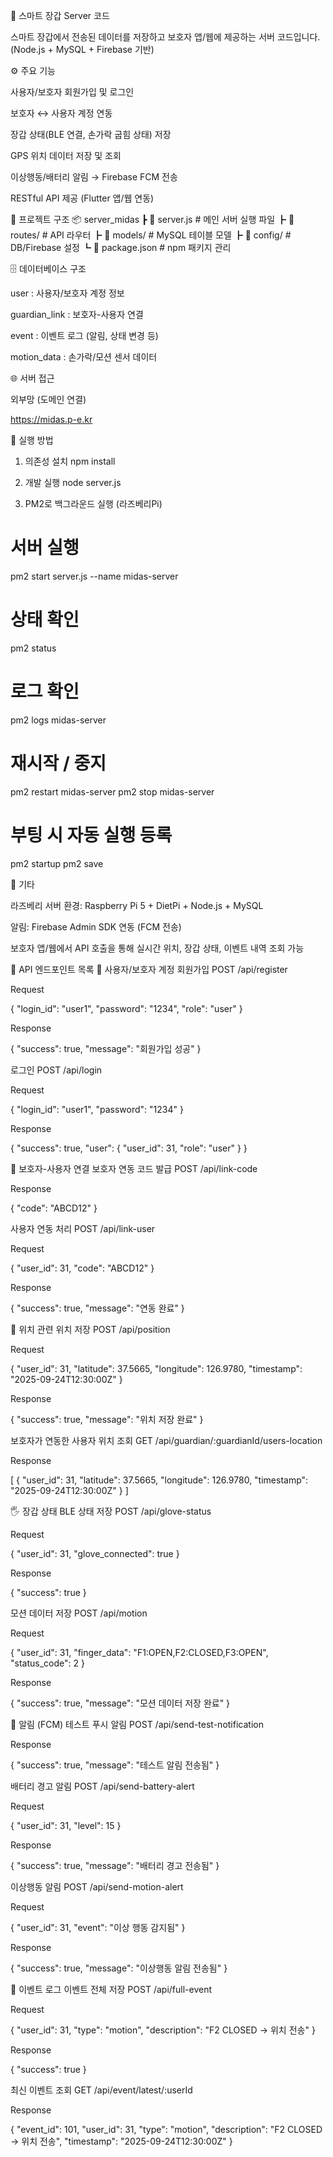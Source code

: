 🧤 스마트 장갑 Server 코드

스마트 장갑에서 전송된 데이터를 저장하고 보호자 앱/웹에 제공하는 서버 코드입니다.
(Node.js + MySQL + Firebase 기반)

⚙️ 주요 기능

사용자/보호자 회원가입 및 로그인

보호자 ↔ 사용자 계정 연동

장갑 상태(BLE 연결, 손가락 굽힘 상태) 저장

GPS 위치 데이터 저장 및 조회

이상행동/배터리 알림 → Firebase FCM 전송

RESTful API 제공 (Flutter 앱/웹 연동)

📂 프로젝트 구조
📦 server_midas
 ┣ 📜 server.js          # 메인 서버 실행 파일
 ┣ 📂 routes/            # API 라우터
 ┣ 📂 models/            # MySQL 테이블 모델
 ┣ 📂 config/            # DB/Firebase 설정
 ┗ 📜 package.json       # npm 패키지 관리

🗄️ 데이터베이스 구조

user : 사용자/보호자 계정 정보

guardian_link : 보호자-사용자 연결

event : 이벤트 로그 (알림, 상태 변경 등)

motion_data : 손가락/모션 센서 데이터

🌐 서버 접근

외부망 (도메인 연결)

https://midas.p-e.kr

🚀 실행 방법
1. 의존성 설치
npm install

2. 개발 실행
node server.js

3. PM2로 백그라운드 실행 (라즈베리Pi)
# 서버 실행
pm2 start server.js --name midas-server

# 상태 확인
pm2 status

# 로그 확인
pm2 logs midas-server

# 재시작 / 중지
pm2 restart midas-server
pm2 stop midas-server

# 부팅 시 자동 실행 등록
pm2 startup
pm2 save

🔔 기타

라즈베리 서버 환경: Raspberry Pi 5 + DietPi + Node.js + MySQL

알림: Firebase Admin SDK 연동 (FCM 전송)

보호자 앱/웹에서 API 호출을 통해 실시간 위치, 장갑 상태, 이벤트 내역 조회 가능

📡 API 엔드포인트 목록
🧑 사용자/보호자 계정
회원가입
POST /api/register

Request

{
  "login_id": "user1",
  "password": "1234",
  "role": "user"
}


Response

{ "success": true, "message": "회원가입 성공" }

로그인
POST /api/login


Request

{
  "login_id": "user1",
  "password": "1234"
}


Response

{
  "success": true,
  "user": {
    "user_id": 31,
    "role": "user"
  }
}

🔗 보호자-사용자 연결
보호자 연동 코드 발급
POST /api/link-code


Response

{ "code": "ABCD12" }

사용자 연동 처리
POST /api/link-user


Request

{
  "user_id": 31,
  "code": "ABCD12"
}


Response

{ "success": true, "message": "연동 완료" }

📍 위치 관련
위치 저장
POST /api/position


Request

{
  "user_id": 31,
  "latitude": 37.5665,
  "longitude": 126.9780,
  "timestamp": "2025-09-24T12:30:00Z"
}


Response

{ "success": true, "message": "위치 저장 완료" }

보호자가 연동한 사용자 위치 조회
GET /api/guardian/:guardianId/users-location


Response

[
  {
    "user_id": 31,
    "latitude": 37.5665,
    "longitude": 126.9780,
    "timestamp": "2025-09-24T12:30:00Z"
  }
]

🖐️ 장갑 상태
BLE 상태 저장
POST /api/glove-status


Request

{
  "user_id": 31,
  "glove_connected": true
}


Response

{ "success": true }

모션 데이터 저장
POST /api/motion


Request

{
  "user_id": 31,
  "finger_data": "F1:OPEN,F2:CLOSED,F3:OPEN",
  "status_code": 2
}


Response

{ "success": true, "message": "모션 데이터 저장 완료" }

📢 알림 (FCM)
테스트 푸시 알림
POST /api/send-test-notification


Response

{ "success": true, "message": "테스트 알림 전송됨" }

배터리 경고 알림
POST /api/send-battery-alert


Request

{
  "user_id": 31,
  "level": 15
}


Response

{ "success": true, "message": "배터리 경고 전송됨" }

이상행동 알림
POST /api/send-motion-alert


Request

{
  "user_id": 31,
  "event": "이상 행동 감지됨"
}


Response

{ "success": true, "message": "이상행동 알림 전송됨" }

📝 이벤트 로그
이벤트 전체 저장
POST /api/full-event


Request

{
  "user_id": 31,
  "type": "motion",
  "description": "F2 CLOSED → 위치 전송"
}


Response

{ "success": true }

최신 이벤트 조회
GET /api/event/latest/:userId


Response

{
  "event_id": 101,
  "user_id": 31,
  "type": "motion",
  "description": "F2 CLOSED → 위치 전송",
  "timestamp": "2025-09-24T12:30:00Z"
}
